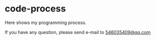# code-process
Here shows my programming process.   

If you have any question, please send e-mail to 546035409@qq.com